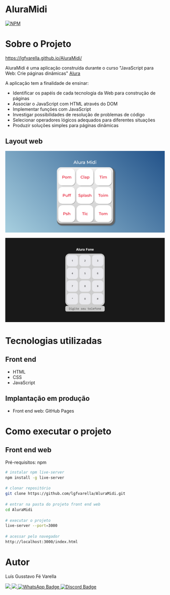 # AluraMidi
[![NPM](https://img.shields.io/npm/l/react)](https://github.com/lgfvarella/AluraMidi/blob/main/LICENSE)

# Sobre o Projeto

https://lgfvarella.github.io/AluraMidi/

AluraMidi é uma aplicação construída durante o curso "JavaScript para Web: Crie páginas dinâmicas" [Alura](https://www.alura.com.br/curso-online-javascript-web-paginas-dinamicas)

A aplicação tem a finalidade de ensinar:
- Identificar os papéis de cada tecnologia da Web para construção de páginas
- Associar o JavaScript com HTML através do DOM
- Implementar funções com JavaScript
- Investigar possibilidades de resolução de problemas de código
- Selecionar operadores lógicos adequados para diferentes situações
- Produzir soluções simples para páginas dinâmicas


## Layout web
![Web 1](https://github.com/lgfvarella/AluraMidi/blob/main/images/AluraMidi.png)

![Web 2](https://github.com/lgfvarella/AluraMidi/blob/main/images/AluraFone.png)

# Tecnologias utilizadas
## Front end
- HTML
- CSS
- JavaScript

## Implantação em produção
- Front end web: GitHub Pages

# Como executar o projeto
## Front end web
Pré-requisitos: npm

```bash
# instalar npm live-server
npm install -g live-server 

# clonar repositório
git clone https://github.com/lgfvarella/AluraMidi.git

# entrar na pasta do projeto front end web
cd AluraMidi

# executar o projeto
live-server --port=3000

# acessar pelo navegador
http://localhost:3000/index.html
```

# Autor

Luís Gusstavo Fé Varella

<a href = "mailto:lgfvarella@gmail.com" style="border-radius">
 <img src="https://img.shields.io/badge/Gmail-ff0000?logo=gmail&logoColor=white&style=for-the-badge&labelWidth=120">
</a>
<a href = "https://www.linkedin.com/in/lgvarelladevs/" style="border-radius">
 <img src="https://img.shields.io/badge/Linkedin-0000ff?logo=linkedin&logoColor=white&style=for-the-badge&labelWidth=120">
</a>
<a href="https://api.whatsapp.com/send?phone=55062996113999" target="_blank">
 <img src="https://img.shields.io/badge/WhatsApp-022c02?logo=whatsapp&logoColor=white&style=for-the-badge&labelWidth=120" alt="WhatsApp Badge">
</a>
<a href="https://discord.gg/er2hR9BU" target="_blank">
 <img src="https://img.shields.io/badge/Discord-40128b?logo=discord&logoColor=white&style=for-the-badge&labelWidth=120" alt="Discord Badge">
</a>
